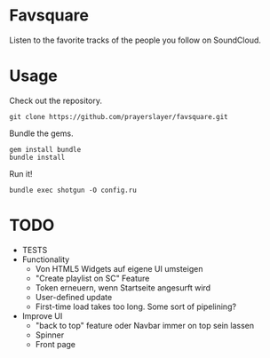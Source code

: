 # Favsquare

Listen to the favorite tracks of the people you follow on SoundCloud.

# Usage

Check out the repository.

    git clone https://github.com/prayerslayer/favsquare.git

Bundle the gems.

    gem install bundle
    bundle install

Run it!

    bundle exec shotgun -O config.ru

# TODO

* TESTS
* Functionality
	* Von HTML5 Widgets auf eigene UI umsteigen
	* "Create playlist on SC" Feature
	* Token erneuern, wenn Startseite angesurft wird
	* User-defined update
	* First-time load takes too long. Some sort of pipelining?
* Improve UI
	* "back to top" feature oder Navbar immer on top sein lassen
	* Spinner
	* Front page
